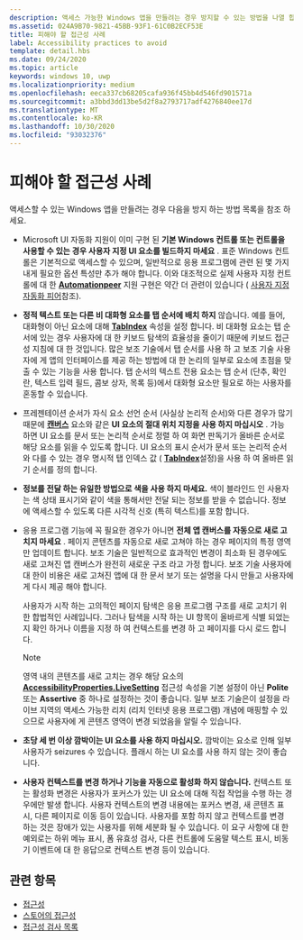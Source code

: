 ```yaml
---
description: 액세스 가능한 Windows 앱을 만들려는 경우 방지할 수 있는 방법을 나열 합니다.
ms.assetid: 024A9B70-9821-45BB-93F1-61C0B2ECF53E
title: 피해야 할 접근성 사례
label: Accessibility practices to avoid
template: detail.hbs
ms.date: 09/24/2020
ms.topic: article
keywords: windows 10, uwp
ms.localizationpriority: medium
ms.openlocfilehash: eeca337cb68205cafa936f45bb4d546fd901571a
ms.sourcegitcommit: a3bbd3dd13be5d2f8a2793717adf4276840ee17d
ms.translationtype: MT
ms.contentlocale: ko-KR
ms.lasthandoff: 10/30/2020
ms.locfileid: "93032376"
---
```

# <a name="accessibility-practices-to-avoid"></a>피해야 할 접근성 사례

액세스할 수 있는 Windows 앱을 만들려는 경우 다음을 방지 하는 방법 목록을 참조 하세요. 

* Microsoft UI 자동화 지원이 이미 구현 된 **기본 Windows 컨트롤 또는 컨트롤을 사용할 수 있는 경우 사용자 지정 UI 요소를 빌드하지 마세요** . 표준 Windows 컨트롤은 기본적으로 액세스할 수 있으며, 일반적으로 응용 프로그램에 관련 된 몇 가지 내게 필요한 옵션 특성만 추가 해야 합니다. 이와 대조적으로 실제 사용자 지정 컨트롤에 대 한 [**Automationpeer**](/uwp/api/Windows.UI.Xaml.Automation.Peers.AutomationPeer) 지원 구현은 약간 더 관련이 있습니다 ( [사용자 지정 자동화 피어](custom-automation-peers.md)참조).
* **정적 텍스트 또는 다른 비 대화형 요소를 탭 순서에 배치 하지** 않습니다. 예를 들어, 대화형이 아닌 요소에 대해 [**TabIndex**](/uwp/api/windows.ui.xaml.controls.control.tabindex) 속성을 설정 합니다. 비 대화형 요소는 탭 순서에 있는 경우 사용자에 대 한 키보드 탐색의 효율성을 줄이기 때문에 키보드 접근성 지침에 대 한 것입니다. 많은 보조 기술에서 탭 순서를 사용 하 고 보조 기술 사용자에 게 앱의 인터페이스를 제공 하는 방법에 대 한 논리의 일부로 요소에 초점을 맞출 수 있는 기능을 사용 합니다. 탭 순서의 텍스트 전용 요소는 탭 순서 (단추, 확인란, 텍스트 입력 필드, 콤보 상자, 목록 등)에서 대화형 요소만 필요로 하는 사용자를 혼동할 수 있습니다.
* 프레젠테이션 순서가 자식 요소 선언 순서 (사실상 논리적 순서)와 다른 경우가 많기 때문에 [**캔버스**](/uwp/api/Windows.UI.Xaml.Controls.Canvas) 요소와 같은 **UI 요소의 절대 위치 지정을 사용 하지 마십시오** . 가능 하면 UI 요소를 문서 또는 논리적 순서로 정렬 하 여 화면 판독기가 올바른 순서로 해당 요소를 읽을 수 있도록 합니다. UI 요소의 표시 순서가 문서 또는 논리적 순서와 다를 수 있는 경우 명시적 탭 인덱스 값 ( [**TabIndex**](/uwp/api/windows.ui.xaml.controls.control.tabindex)설정)을 사용 하 여 올바른 읽기 순서를 정의 합니다.
* **정보를 전달 하는 유일한 방법으로 색을 사용 하지 마세요.** 색이 블라인드 인 사용자는 색 상태 표시기와 같이 색을 통해서만 전달 되는 정보를 받을 수 없습니다. 정보에 액세스할 수 있도록 다른 시각적 신호 (특히 텍스트)를 포함 합니다.
* 응용 프로그램 기능에 꼭 필요한 경우가 아니면 **전체 앱 캔버스를 자동으로 새로 고치지 마세요** . 페이지 콘텐츠를 자동으로 새로 고쳐야 하는 경우 페이지의 특정 영역만 업데이트 합니다. 보조 기술은 일반적으로 효과적인 변경이 최소화 된 경우에도 새로 고쳐진 앱 캔버스가 완전히 새로운 구조 라고 가정 합니다. 보조 기술 사용자에 대 한이 비용은 새로 고쳐진 앱에 대 한 문서 보기 또는 설명을 다시 만들고 사용자에 게 다시 제공 해야 합니다.
  
  사용자가 시작 하는 고의적인 페이지 탐색은 응용 프로그램 구조를 새로 고치기 위한 합법적인 사례입니다. 그러나 탐색을 시작 하는 UI 항목이 올바르게 식별 되었는지 확인 하거나 이름을 지정 하 여 컨텍스트를 변경 하 고 페이지를 다시 로드 합니다.

  > [!NOTE]
  > 영역 내의 콘텐츠를 새로 고치는 경우 해당 요소의 [**AccessibilityProperties.LiveSetting**](/uwp/api/windows.ui.xaml.automation.automationproperties.livesettingproperty) 접근성 속성을 기본 설정이 아닌 **Polite** 또는 **Assertive** 중 하나로 설정하는 것이 좋습니다. 일부 보조 기술은이 설정을 라이브 지역의 액세스 가능한 리치 (리치 인터넷 응용 프로그램) 개념에 매핑할 수 있으므로 사용자에 게 콘텐츠 영역이 변경 되었음을 알릴 수 있습니다.

* **초당 세 번 이상 깜박이는 UI 요소를 사용 하지 마십시오.** 깜박이는 요소로 인해 일부 사용자가 seizures 수 있습니다. 플래시 하는 UI 요소를 사용 하지 않는 것이 좋습니다.
* **사용자 컨텍스트를 변경 하거나 기능을 자동으로 활성화 하지 않습니다.** 컨텍스트 또는 활성화 변경은 사용자가 포커스가 있는 UI 요소에 대해 직접 작업을 수행 하는 경우에만 발생 합니다. 사용자 컨텍스트의 변경 내용에는 포커스 변경, 새 콘텐츠 표시, 다른 페이지로 이동 등이 있습니다. 사용자를 포함 하지 않고 컨텍스트를 변경 하는 것은 장애가 있는 사용자를 위해 세분화 될 수 있습니다. 이 요구 사항에 대 한 예외로는 하위 메뉴 표시, 폼 유효성 검사, 다른 컨트롤에 도움말 텍스트 표시, 비동기 이벤트에 대 한 응답으로 컨텍스트 변경 등이 있습니다.

<span id="related_topics"/>

## <a name="related-topics"></a>관련 항목  
* [접근성](accessibility.md)
* [스토어의 접근성](accessibility-in-the-store.md)
* [접근성 검사 목록](accessibility-checklist.md)
